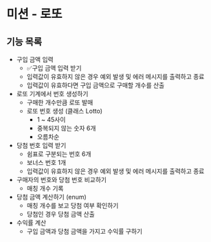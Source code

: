 # 미션 - 로또

## 기능 목록

- 구입 금액 입력
  - ✅구입 금액 입력 받기
  - 입력값이 유효하지 않은 경우 예외 발생 및 에러 메시지를 출력하고 종료
  - 입력값이 유효하다면 구입 금액으로 구매할 개수를 산출
- 로또 기계에서 번호 생성하기
  - 구매한 개수만큼 로또 발매
  - 로또 번호 생성 (클래스 Lotto)
    - 1 ~ 45사이
    - 중복되지 않는 숫자 6개
    - 오름차순
- 당첨 번호 입력 받기
  -  쉼표로 구분되는 번호 6개
  - 보너스 번호 1개
  - 입력값이 유효하지 않은 경우 예외 발생 및 에러 메시지를 출력하고 종료
- 구매자의 번호와 당첨 번호 비교하기
  - 매칭 개수 기록
- 당첨 금액 계산하기 (enum)
  - 매칭 개수를 보고 당첨 여부 확인하기
  - 당첨인 경우 당첨 금액 산출
- 수익률 계산
  - 구입 금액과 당첨 금액을 가지고 수익률 구하기